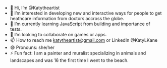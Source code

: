 - 👋 Hi, I’m @Katytheartist
- 👀 I’m interested in developing new and interactive ways for people to get heathcare information from doctors accross the globe.
- 🌱 I’m currently learning JavaScript from building and importance of tests.
- 💞️ I’m looking to collaborate on games or apps.
- 📫 How to reach me katytheartist@gmail.com or LinkedIn @KatyLKane
- 😄 Pronouns: she/her
- ⚡ Fun fact: I am a painter and muralist specializing in animals and landscapes and was 16 the first time I went to the beach.


